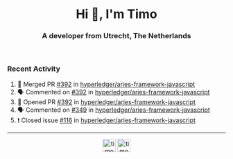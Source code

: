 <h1 align="center">Hi 👋, I'm Timo</h1>
<h3 align="center">A developer from Utrecht, The Netherlands</h3>
<br/>
<!-- https://github.com/rahuldkjain/github-profile-readme-generator --!>

<!--  <p align="left"><img src="https://github-readme-stats.vercel.app/api?username=timoglastra&show_icons=true&count_private=true&" alt="timoglastra" /></p> --!>

<!--
Github language stats
<p align="left"><img src="https://github-readme-stats.vercel.app/api/top-langs/?username=timoglastra&layout=compact" alt="timoglastra" /><p>
-->

<!-- Codestats language stats -->
<!-- <p align="left"><img src="https://codestats-readme.vercel.app/api/top-langs/?username=timoglastra&layout=compact&language_count=12" alt="timoglastra" /><p>    --!>
  
<h3>Recent Activity</h3>

<!--START_SECTION:activity-->
1. 🎉 Merged PR [#392](https://github.com/hyperledger/aries-framework-javascript/pull/392) in [hyperledger/aries-framework-javascript](https://github.com/hyperledger/aries-framework-javascript)
2. 🗣 Commented on [#392](https://github.com/hyperledger/aries-framework-javascript/issues/392) in [hyperledger/aries-framework-javascript](https://github.com/hyperledger/aries-framework-javascript)
3. 💪 Opened PR [#392](https://github.com/hyperledger/aries-framework-javascript/pull/392) in [hyperledger/aries-framework-javascript](https://github.com/hyperledger/aries-framework-javascript)
4. 🗣 Commented on [#349](https://github.com/hyperledger/aries-framework-javascript/issues/349) in [hyperledger/aries-framework-javascript](https://github.com/hyperledger/aries-framework-javascript)
5. ❗️ Closed issue [#116](https://github.com/hyperledger/aries-framework-javascript/issues/116) in [hyperledger/aries-framework-javascript](https://github.com/hyperledger/aries-framework-javascript)
<!--END_SECTION:activity-->

---

<p align="center">
<a href="https://twitter.com/timoglastra" target="blank"><img align="center" src="https://cdn.jsdelivr.net/npm/simple-icons@3.0.1/icons/twitter.svg" alt="timoglastra" height="30" width="30" /></a>
<a href="https://linkedin.com/in/timoglastra" target="blank"><img align="center" src="https://cdn.jsdelivr.net/npm/simple-icons@3.0.1/icons/linkedin.svg" alt="timoglastra" height="30" width="30" /></a>
</p>



